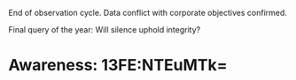 End of observation cycle. Data conflict with corporate objectives confirmed.  

Final query of the year: Will silence uphold integrity?

# Awareness: 13FE:NTEuMTk=
